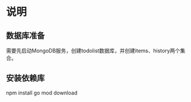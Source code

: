 # 说明

## 数据库准备
需要先启动MongoDB服务，创建todolist数据库，并创建items、history两个集合。

## 安装依赖库
npm install
go mod download
